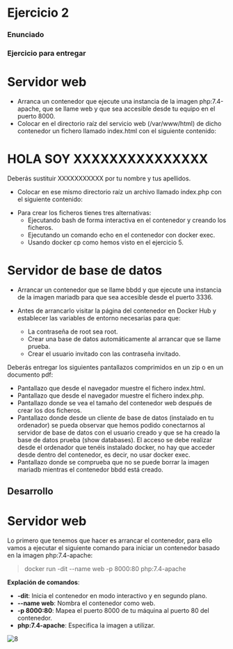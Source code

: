 # Ejercicio 2 #

### Enunciado ##

### Ejercicio para entregar

# Servidor web #

- Arranca un contenedor que ejecute una instancia de la imagen php:7.4-apache, que se llame web y que sea accesible desde tu equipo en el puerto 8000.
- Colocar en el directorio raíz del servicio web (/var/www/html) de dicho contenedor un fichero llamado index.html con el siguiente contenido:

<h1>HOLA SOY XXXXXXXXXXXXXXX</h1>

Deberás sustituir XXXXXXXXXXX por tu nombre y tus apellidos.


- Colocar en ese mismo directorio raíz un archivo llamado index.php con el siguiente contenido:

<?php echo phpinfo(); ?>

- Para crear los ficheros tienes tres alternativas:
    - Ejecutando bash de forma interactiva en el contenedor y creando los ficheros.
    - Ejecutando un comando echo en el contenedor con docker exec.
    - Usando docker cp como hemos visto en el ejercicio 5.

# Servidor de base de datos
- Arrancar un contenedor que se llame bbdd y que ejecute una instancia de la imagen mariadb para que sea accesible desde el puerto 3336.
- Antes de arrancarlo visitar la página del contenedor en Docker Hub y establecer las variables de entorno necesarias para que:

    - La contraseña de root sea root.
    - Crear una base de datos automáticamente al arrancar que se llame prueba.
    - Crear el usuario invitado con las contraseña invitado.

Deberás entregar los siguientes pantallazos comprimidos en un zip o en un documento pdf:

- Pantallazo que desde el navegador muestre el fichero index.html.
- Pantallazo que desde el navegador muestre el fichero index.php.
- Pantallazo donde se vea el tamaño del contenedor web después de crear los dos ficheros.
- Pantallazo donde desde un cliente de base de datos (instalado en tu ordenador) se pueda observar que hemos podido conectarnos al servidor de base de datos con el usuario creado y que se ha creado la base de datos prueba (show databases). El acceso se debe realizar desde el ordenador que tenéis instalado docker, no hay que acceder desde dentro del contenedor, es decir, no usar docker exec.
- Pantallazo donde se comprueba que no se puede borrar la imagen mariadb mientras el contenedor bbdd está creado.

## Desarrollo ##

# Servidor web

Lo primero que tenemos que hacer es arrancar el contenedor, para ello vamos a ejecutar el siguiente comando para iniciar un contenedor basado en la imagen php:7.4-apache:

>docker run -dit --name web -p 8000:80 php:7.4-apache

**Explación de comandos**:

- **-dit**: Inicia el contenedor en modo interactivo y en segundo plano.
- **--name web**: Nombra el contenedor como web.
- **-p 8000:80**: Mapea el puerto 8000 de tu máquina al puerto 80 del contenedor.
- **php:7.4-apache**: Especifica la imagen a utilizar.
 
 ![8](/Imágenes_png/8.png) 